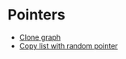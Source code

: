 
# <a id="pointers">Pointers</a>
* [Clone graph](../Solutions/C/clone-graph)
* [Copy list with random pointer](../Solutions/C/copy-list-with-random-pointer)
